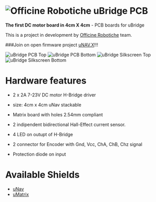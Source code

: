 # ![Officine Robotiche][Logo] uBridge PCB
**The first DC motor board in 4cm X 4cm** - PCB boards for uBridge

This is a project in development by [Officine Robotiche] team.

###Join on open firmware project [uNAV.X](https://github.com/officinerobotiche/uNAV.X)!!!

![uBridge PCB Top](https://github.com/officinerobotiche/uBridgePCB/tree/master/Image/Board_uBridge_r1_PCB_Bottom.png)
![uBridge PCB Bottom](https://github.com/officinerobotiche/uBridgePCB/tree/master/Image/Board_uNAV44_r1_Silk_Bottom.png)
![uBridge Silkscreen Top](https://github.com/officinerobotiche/uBridgePCB/tree/master/Image/Board_uBridge_r1_Silk_Top.png)
![uBridge Silkscreen Bottom](https://github.com/officinerobotiche/uBridgePCB/tree/master/Image/Board_uBridge_r1_Silk_Bottom.png)

# Hardware features
- 2 x 2A 7-23V DC motor H-Bridge driver
- size: 4cm x 4cm uNav stackable
- Matrix board with holes 2.54mm compliant
- 2 indipendent bidirectional Hall-Effect current sensor.
- 4 LED on outupt of H-Bridge

- 2 connector for Encoder with Gnd, Vcc, ChA, ChB, Chz signal
- Protection diode on input


 
# Available Shields
- [uNav](https://github.com/officinerobotiche/uNAVPCB)
- [uMatrix](https://github.com/officinerobotiche/)


[Officine Robotiche]:http://www.officinerobotiche.it/
[Logo]:http://2014.officinerobotiche.it/wp-content/uploads/sites/4/2014/09/ORlogoSimpleSmall.png
